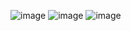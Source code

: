 ![image](https://github.com/nguyenkunquan/interchange-frontend-nguyenkunquan/assets/152289671/69ffcb76-3545-40d3-9399-f30c63ddad43)
![image](https://github.com/nguyenkunquan/interchange-frontend-nguyenkunquan/assets/152289671/5ca5ed77-f13b-4640-8c5d-15743bc5b732)
![image](https://github.com/nguyenkunquan/interchange-frontend-nguyenkunquan/assets/152289671/2390a3ee-4ed1-4b6f-9977-7c6566521485)
